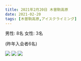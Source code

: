 ```yaml
---
title: 2021年2月20日 木曽駒高原
date: 2021-02-20
tags: [木曽駒高原,アイスクライミング]
---
```


男性: 8名
女性: 3名

(昨年入会者6名)

![](/2021/02/20/20210220/1.jpg)
![](/2021/02/20/20210220/2.jpg)
![](/2021/02/20/20210220/3.jpg)
